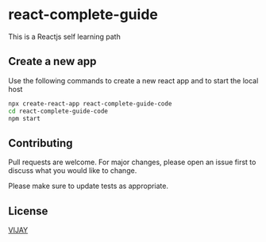 # react-complete-guide

This is a Reactjs self learning path

## Create a new app

Use the following commands to create a new react app and to start the local host

```bash
npx create-react-app react-complete-guide-code
cd react-complete-guide-code
npm start
```



## Contributing

Pull requests are welcome. For major changes, please open an issue first
to discuss what you would like to change.

Please make sure to update tests as appropriate.

## License

[VIJAY](https://github.com/VijayKumarBansal)